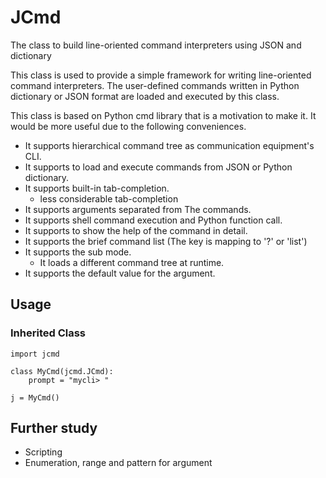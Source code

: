 # JCmd
The class to build line-oriented command interpreters using JSON and dictionary

This class is used to provide a simple framework for writing line-oriented
command interpreters. The user-defined commands written in Python dictionary 
or JSON format are loaded and executed by this class.

This class is based on Python cmd library that is a motivation to make it.
It would be more useful due to the following conveniences.

- It supports hierarchical command tree as communication equipment's CLI.
- It supports to load and execute commands from JSON or Python dictionary.
- It supports built-in tab-completion.
    - less considerable tab-completion
- It supports arguments separated from The commands.
- It supports shell command execution and Python function call.
- It supports to show the help of the command in detail.
- It supports the brief command list (The key is mapping to '?' or 'list')
- It supports the sub mode.
  - It loads a different command tree at runtime.
- It supports the default value for the argument.

## Usage

### Inherited Class

```
import jcmd

class MyCmd(jcmd.JCmd):
    prompt = "mycli> "

j = MyCmd()

```


## Further study

- Scripting
- Enumeration, range and pattern for argument


